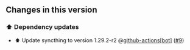 ## Changes in this version

### ⬆️ Dependency updates

- ⬆️ Update syncthing to version 1.29.2-r2 @[github-actions[bot]](https://github.com/apps/github-actions) ([#9](https://github.com/Poeschl-HomeAssistant-Addons/syncthing/pull/9))
